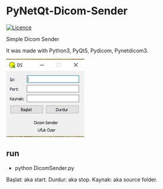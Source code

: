 # PyNetQt-Dicom-Sender

[![Licence](https://img.shields.io/github/license/mashape/apistatus.svg)](https://github.com/ufukozer/PyNetQt-Dicom-Sender/blob/master/LICENSE.txt)

Simple Dicom Sender 

It was made with Python3, PyQt5, Pydicom, Pynetdicom3.

<img src="https://github.com/ufukozer/PyNetQt-Dicom-Sender/blob/master/ss.jpg" />


run
---
- python DicomSender.py

Başlat: aka start.
Durdur: aka stop.
Kaynak: aka source folder.
